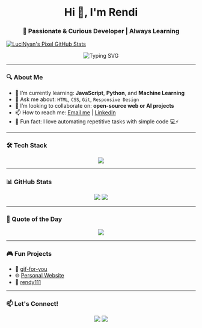 <h1 align="center">Hi 👋, I'm Rendi</h1>
<h3 align="center">🌱 Passionate & Curious Developer | Always Learning</h3>

[![LuciNyan's Pixel GitHub Stats](https://pixel-profile.vercel.app/api/github-stats?username=masihPemula5&theme=journey)](https://github.com/LuciNyan/pixel-profile)




<p align="center">
  <img src="https://readme-typing-svg.herokuapp.com?font=Fira+Code&weight=600&size=22&pause=1000&color=00FFEA&center=true&vCenter=true&width=435&lines=Welcome+to+my+GitHub!;Exploring+Web+%26+AI+technologies;Open+to+Collaboration+%F0%9F%91%8B" alt="Typing SVG" />
</p>

---

### 🔍 About Me
- 🌱 I’m currently learning: **JavaScript**, **Python**, and **Machine Learning**
- 💬 Ask me about: `HTML`, `CSS`, `Git`, `Responsive Design`
- 🤝 I’m looking to collaborate on: **open-source web or AI projects**
- 📫 How to reach me: [Email me](mailto:irawanrendy55@gmail.com) | [LinkedIn](https://www.linkedin.com/in/rendi-irawan-93190732b?utm_source=share&utm_campaign=share_via&utm_content=profile&utm_medium=android_app)
- 🧠 Fun fact: I love automating repetitive tasks with simple code 💻⚡

---

### 🛠️ Tech Stack
<p align="center">
  <img src="https://skillicons.dev/icons?i=html,css,js,python,git,github,vscode,figma" />
</p>

---

### 📊 GitHub Stats
<p align="center">
  <img src="https://github-readme-stats.vercel.app/api?username=masihPemula5&show_icons=true&theme=tokyonight" />
  <img src="https://github-readme-stats.vercel.app/api/top-langs/?username=masihPemula5&layout=compact&theme=tokyonight" />
</p>

---

### 🎯 Quote of the Day
<p align="center">
  <img src="https://quotes-github-readme.vercel.app/api?type=horizontal&theme=radical" />
</p>

---

### 🎮 Fun Projects
- 🎁 [gif-for-you](https://github.com/masihPemula5/gif-for-you)
- 🌐 [Personal Website](https://github.com/masihPemula5/website)
- 🧪 [rendy111](https://github.com/masihPemula5/rendy111)

---

### 📫 Let's Connect!
<p align="center">
  <a href="https://www.linkedin.com/in/rendi-irawan-93190732b?utm_source=share&utm_campaign=share_via&utm_content=profile&utm_medium=android_app"><img src="https://img.shields.io/badge/-LinkedIn-blue?logo=linkedin&style=for-the-badge" /></a>
  <a href="mailto:irawanrendy55@gmail.com"><img src="https://img.shields.io/badge/-Email-red?logo=gmail&style=for-the-badge" /></a>
</p>
